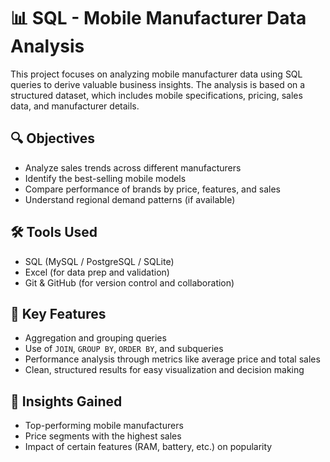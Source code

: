# 📊 SQL - Mobile Manufacturer Data Analysis

This project focuses on analyzing mobile manufacturer data using SQL queries to derive valuable business insights. The analysis is based on a structured dataset, which includes mobile specifications, pricing, sales data, and manufacturer details.


## 🔍 Objectives

- Analyze sales trends across different manufacturers
- Identify the best-selling mobile models
- Compare performance of brands by price, features, and sales
- Understand regional demand patterns (if available)

## 🛠️ Tools Used

- SQL (MySQL / PostgreSQL / SQLite)
- Excel (for data prep and validation)
- Git & GitHub (for version control and collaboration)

## 📌 Key Features

- Aggregation and grouping queries
- Use of `JOIN`, `GROUP BY`, `ORDER BY`, and subqueries
- Performance analysis through metrics like average price and total sales
- Clean, structured results for easy visualization and decision making

## 🧠 Insights Gained

- Top-performing mobile manufacturers
- Price segments with the highest sales
- Impact of certain features (RAM, battery, etc.) on popularity



